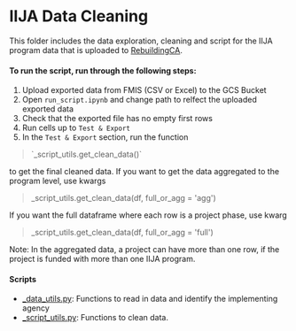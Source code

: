 # IIJA Data Cleaning

This folder includes the data exploration, cleaning and script for the IIJA program data that is uploaded to [RebuildingCA](https://rebuildingca.ca.gov/map/??). 

#### To run the script, run through the following steps:
1. Upload exported data from FMIS (CSV or Excel) to the GCS Bucket
2. Open `run_script.ipynb` and change path to relfect the uploaded exported data
3. Check that the exported file has no empty first rows
4. Run cells up to `Test & Export`
5. In the `Test & Export` section, run the function 
<blockquote>`_script_utils.get_clean_data()`</blockquote> 
to get the final cleaned data. If you want to get the data aggregated to the program level, use kwargs <blockquote>_script_utils.get_clean_data(df, full_or_agg = 'agg')</blockquote>
If you want the full dataframe where each row is a project phase, use kwarg
<blockquote>_script_utils.get_clean_data(df, full_or_agg = 'full')</blockquote>

Note: In the aggregated data, a project can have more than one row, if the project is funded with more than one IIJA program. 


#### Scripts
* [_data_utils.py](https://github.com/cal-itp/data-analyses/blob/main/dla/iija/_data_utils.py): Functions to read in data and identify the implementing agency
* [_script_utils.py](https://github.com/cal-itp/data-analyses/blob/main/dla/iija/_script_utils.py): Functions to clean data.